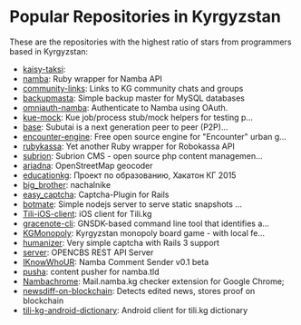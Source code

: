 # Popular Repositories in Kyrgyzstan

These are the repositories with the highest ratio of stars from programmers based in Kyrgyzstan:

- [kaisy-taksi](https://github.com/DanielVartanov/kaisy-taksi): 
- [namba](https://github.com/ZeroOneStudio/namba): Ruby wrapper for Namba API
- [community-links](https://github.com/devskg/community-links): Links to KG community chats and groups
- [backupmasta](https://github.com/ZeroOneStudio/backupmasta): Simple backup master for MySQL databases
- [omniauth-namba](https://github.com/ZeroOneStudio/omniauth-namba): Authenticate to Namba using OAuth.
- [kue-mock](https://github.com/kerimdzhanov/kue-mock): Kue job/process stub/mock helpers for testing p...
- [base](https://github.com/subutai-io/base): Subutai is a next generation peer to peer (P2P)...
- [encounter-engine](https://github.com/DanielVartanov/encounter-engine): Free open source engine for "Encounter" urban g...
- [rubykassa](https://github.com/ZeroOneStudio/rubykassa): Yet another Ruby wrapper for Robokassa API
- [subrion](https://github.com/intelliants/subrion): Subrion CMS - open source php content managemen...
- [ariadna](https://github.com/maddevsio/ariadna): OpenStreetMap geocoder 
- [educationkg](https://github.com/almazchanachev/educationkg): Проект по образованию, Хакатон КГ 2015
- [big_brother](https://github.com/vglebov/big_brother): nachalnike
- [easy_captcha](https://github.com/romanenko/easy_captcha): Captcha-Plugin for Rails
- [botmate](https://github.com/ZeroOneStudio/botmate): Simple nodejs server to serve static snapshots ...
- [Tili-iOS-client](https://github.com/AdiletAbylov/Tili-iOS-client): iOS client for Tili.kg
- [gracenote-cli](https://github.com/ZeroOneStudio/gracenote-cli): GNSDK-based command line tool that identifies a...
- [KGMonopoly](https://github.com/tumanob/KGMonopoly): Kyrgyzstan monopoly board game -  with local fe...
- [humanizer](https://github.com/romanenko/humanizer): Very simple captcha with Rails 3 support
- [server](https://github.com/OPENCBS/server): OPENCBS REST API Server
- [IKnowWhoUR](https://github.com/shvedd/IKnowWhoUR): Namba Comment Sender v0.1 beta
- [pusha](https://github.com/puzanov/pusha): content pusher for namba.tld
- [Nambachrome](https://github.com/2bj/Nambachrome): Mail.namba.kg checker extension for Google Chrome;
- [newsdiff-on-blockchain](https://github.com/DanielVartanov/newsdiff-on-blockchain): Detects edited news, stores proof on blockchain
- [tili-kg-android-dictionary](https://github.com/Entea/tili-kg-android-dictionary): Android client for tili.kg dictionary
